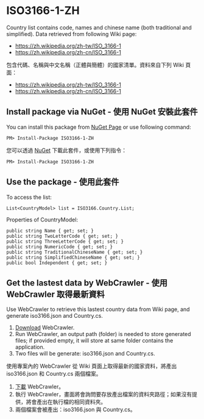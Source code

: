 # ISO3166-1-ZH
Country list contains code, names and chinese name (both traditional and simplified). Data retrieved from following Wiki page:
- https://zh.wikipedia.org/zh-tw/ISO_3166-1
- https://zh.wikipedia.org/zh-cn/ISO_3166-1


包含代碼、名稱與中文名稱（正體與簡體）的國家清單。資料來自下列 Wiki 頁面：
- https://zh.wikipedia.org/zh-tw/ISO_3166-1
- https://zh.wikipedia.org/zh-cn/ISO_3166-1


## Install package via NuGet - 使用 NuGet 安裝此套件
You can install this package from [NuGet Page](https://www.nuget.org/packages/ISO3166-1-ZH/) or use following command:
```
PM> Install-Package ISO3166-1-ZH
```


您可以透過 [NuGet](https://www.nuget.org/packages/ISO3166-1-ZH/) 下載此套件，或使用下列指令：
```
PM> Install-Package ISO3166-1-ZH
```

## Use the package - 使用此套件
To access the list:
```
List<CountryModel> list = ISO3166.Country.List;
```

Properties of CountryModel:
```
public string Name { get; set; }
public string TwoLetterCode { get; set; }
public string ThreeLetterCode { get; set; }
public string NumericCode { get; set; }
public string TraditionalChineseName { get; set; }
public string SimplifiedChineseName { get; set; }
public bool Independent { get; set; }
```


## Get the lastest data by WebCrawler - 使用 WebCrawler 取得最新資料
Use WebCrawler to retrieve this lastest country data from Wiki page, and generate iso3166.json and Country.cs.
1. [Download](https://github.com/Dynafloating/iso3166-1-zh/releases/tag/v1.0.3) WebCrawler.
2. Run WebCrawler, an output path (folder) is needed to store generated files; if provided empty, it will store at same folder contains the application.
3. Two files will be generate: iso3166.json and Country.cs.


使用專案內的 WebCrawler 從 Wiki 頁面上取得最新的國家資料，將產出 iso3166.json 和 Country.cs 兩個檔案。
1. [下載](https://github.com/Dynafloating/iso3166-1-zh/releases/tag/v1.0.3) WebCrawler。
2. 執行 WebCrawler，畫面將會詢問要存放產出檔案的資料夾路徑；如果沒有提供，將會產出在執行檔的相同資料夾。
3. 兩個檔案會被產出：iso3166.json 與 Country.cs。
